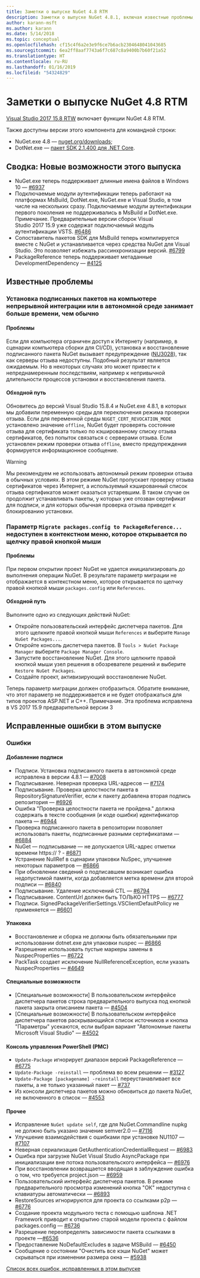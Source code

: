 ```yaml
---
title: Заметки о выпуске NuGet 4.8 RTM
description: Заметки о выпуске NuGet 4.8.1, включая известные проблемы, исправления ошибок, добавленные функции и запросы на изменение структуры.
author: karann-msft
ms.author: karann
ms.date: 5/14/2018
ms.topic: conceptual
ms.openlocfilehash: cf15c4f6a2e3e9f6ce7b6acb2304648041043685
ms.sourcegitcommit: 6ea2ff8aaf7743a6f7c687c8a9400b7b60f21a52
ms.translationtype: HT
ms.contentlocale: ru-RU
ms.lasthandoff: 01/16/2019
ms.locfileid: "54324829"
---
```

# <a name="nuget-48-rtm-release-notes"></a>Заметки о выпуске NuGet 4.8 RTM

[Visual Studio 2017 15.8 RTW](https://www.visualstudio.com/news/releasenotes/vs2017-relnotes) включает функции NuGet 4.8 RTM.


Также доступны версии этого компонента для командной строки:
* NuGet.exe 4.8 — [nuget.org/downloads](https://nuget.org/downloads);
* DotNet.exe — [пакет SDK 2.1.400 для .NET Core](https://www.microsoft.com/net/download/visual-studio-sdks).


## <a name="summary-whats-new-in-this-release"></a>Сводка: Новые возможности этого выпуска
* NuGet.exe теперь поддерживает длинные имена файлов в Windows 10 — [#6937](https://github.com/NuGet/Home/issues/6937)
* Подключаемые модули аутентификации теперь работают на платформах MsBuild, DotNet.exe, NuGet.exe и Visual Studio, в том числе на нескольких сразу. Подключаемые модули аутентификации первого поколения не поддерживались в MsBuild и DotNet.exe. Примечание. Предварительные версии сборок Visual Studio 2017 15.9 уже содержат подключаемый модуль аутентификации VSTS. [#6486](https://github.com/NuGet/Home/issues/6486)
* Сопоставитель пакетов SDK для MsBuild теперь компилируется вместе с NuGet и устанавливается через средства NuGet для Visual Studio. Это позволяет избежать рассинхронизации версий. [#6799](https://github.com/NuGet/Home/issues/6799)
* PackageReference теперь поддерживает метаданные DevelopmentDependency — [#4125](https://github.com/NuGet/Home/issues/4125)

## <a name="known-issues"></a>Известные проблемы
### <a name="installing-signed-packages-on-a-ci-machine-or-in-an-offline-environment-takes-longer-than-usual"></a>Установка подписанных пакетов на компьютере непрерывной интеграции или в автономной среде занимает больше времени, чем обычно

#### <a name="issue"></a>Проблемы
Если для компьютера ограничен доступ к Интернету (например, в сценарии компьютера сборки для CI/CD), установка и восстановление подписанного пакета NuGet вызывает предупреждение ([NU3028](https://docs.microsoft.com/en-us/nuget/reference/errors-and-warnings/nu3028)), так как серверы отзыва недоступны. Подобный результат является ожидаемым. Но в некоторых случаях это может привести к непреднамеренным последствиям, например к непривычной длительности процессов установки и восстановления пакета.

#### <a name="workaround"></a>Обходной путь
Обновитесь до версий Visual Studio 15.8.4 и NuGet.exe 4.8.1, в которых мы добавили переменную среды для переключения режима проверки отзыва.
Если для переменной среды `NUGET_CERT_REVOCATION_MODE` установлено значение `offline`, NuGet будет проверять состояние отзыва для сертификата только по кэшированному списку отзыва сертификатов, без попыток связаться с серверами отзыва. Если установлен режим проверки отзыва `offline`, вместо предупреждения формируется информационное сообщение.

> [!Warning]
> Мы рекомендуем не использовать автономный режим проверки отзыва в обычных условиях. В этом режиме NuGet пропускает проверку отзыва сертификатов через Интернет, а используемый кэшированный список отзыва сертификатов может оказаться устаревшим. В таком случае он продолжит устанавливать пакеты, у которых уже отозван сертификат для подписи, и для которых обычная проверка отзыва приведет к блокированию установки.

### <a name="the-migrate-packagesconfig-to-packagereference-option-is-not-available-in-the-right-click-context-menu"></a>Параметр `Migrate packages.config to PackageReference...` недоступен в контекстном меню, которое открывается по щелчку правой кнопкой мыши

#### <a name="issue"></a>Проблемы

При первом открытии проект NuGet не удается инициализировать до выполнения операции NuGet. В результате параметр миграции не отображается в контекстном меню, которое открывается по щелчку правой кнопкой мыши `packages.config` или `References`.

#### <a name="workaround"></a>Обходной путь

Выполните одно из следующих действий NuGet:
* Откройте пользовательский интерфейс диспетчера пакетов. Для этого щелкните правой кнопкой мыши `References` и выберите `Manage NuGet Packages...`.
* Откройте консоль диспетчера пакетов. В `Tools > NuGet Package Manager` выберите `Package Manager Console`.
* Запустите восстановление NuGet. Для этого щелкните правой кнопкой мыши узел решения в обозревателе решений и выберите `Restore NuGet Packages`.
* Создайте проект, активизирующий восстановление NuGet.

Теперь параметр миграции должен отобразиться. Обратите внимание, что этот параметр не поддерживается и не будет отображаться для типов проектов ASP.NET и C++.
Примечание. Эта проблема исправлена в VS 2017 15.9 предварительной версии 3

## <a name="issues-fixed-in-this-release"></a>Исправленные ошибки в этом выпуске

### <a name="bugs"></a>Ошибки
#### <a name="signing"></a>Добавление подписи
* Подписи. Установка подписанного пакета в автономной среде исправлена в версии 4.8.1 — [#7008](https://github.com/NuGet/Home/issues/7008)
* Подписывание. Неверная проверка URL-адресов — [#7174](https://github.com/NuGet/Home/issues/7174)
* Подписывание. Проверка целостности пакета в RepositorySignatureVerifier, если к пакету добавлена вторая подпись репозитория — [#6926](https://github.com/NuGet/Home/issues/6926)
* Ошибка "Проверка целостности пакета не пройдена." должна содержать в тексте сообщения (и коде ошибки) идентификатор пакета — [#6944](https://github.com/NuGet/Home/issues/6944)
* Проверка подписанного пакета в репозитории позволяет использовать пакеты, подписанные разными сертификатами — [#6884](https://github.com/NuGet/Home/issues/6884)
* NuGet — подписывание — не допускается URL-адрес отметки времени https:// ? - [#6871](https://github.com/NuGet/Home/issues/6871)
* Устранение NullRef в сценарии упаковки NuSpec, улучшение некоторых параметров — [#6866](https://github.com/NuGet/Home/issues/6866)
* При обновлении сведений о подписавшем возникает ошибка недопустимой памяти, когда добавляется метка времени для второй подписи — [#6840](https://github.com/NuGet/Home/issues/6840)
* Подписывание. Удаление исключений CTL — [#6794](https://github.com/NuGet/Home/issues/6794)
* Подписывание. ContentUrl должен быть ТОЛЬКО HTTPS — [#6777](https://github.com/NuGet/Home/issues/6777)
* Подписи.  SignedPackageVerifierSettings.VSClientDefaultPolicy не применяется — [#6601](https://github.com/NuGet/Home/issues/6601)


#### <a name="pack"></a>Упаковка
* Восстановление и сборка не должны быть обязательными при использовании dotnet.exe для упаковки nuspec — [#6866](https://github.com/NuGet/Home/issues/6866)
* Разрешение использовать пустые маркеры замены в NuspecProperties — [#6722](https://github.com/NuGet/Home/issues/6722)
* PackTask создает исключение NullReferenceException, если указать NuspecProperties — [#4649](https://github.com/NuGet/Home/issues/4649)

#### <a name="accessibility"></a>Специальные возможности
* [Специальные возможности] В пользовательском интерфейсе диспетчера пакетов строка предварительного выпуска под кнопкой пакета закрыта описанием пакета — [#4504](https://github.com/NuGet/Home/issues/4504)
* [Специальные возможности] В пользовательском интерфейсе диспетчера пакетов раскрывающийся список источников и кнопка "Параметры" усекаются, если выбран вариант "Автономные пакеты Microsoft Visual Studio" — [#4502](https://github.com/NuGet/Home/issues/4502)

#### <a name="powershell-management-console-pmc"></a>Консоль управления PowerShell (PMC)
* `Update-Package` игнорирует диапазон версий PackageReference — [#6775](https://github.com/NuGet/Home/issues/6775)
* `Update-Package -reinstall` — проблема во всем решении — [#3127](https://github.com/NuGet/Home/issues/3127)
* `Update-Package [packagename] -reinstall` переустанавливает все пакеты, а не только указанный пакет — [#737](https://github.com/NuGet/Home/issues/737)
* Из консоли диспетчера пакетов можно обновиться до пакета NuGet, не включенного в список — [#4553](https://github.com/NuGet/Home/issues/4553)

#### <a name="misc"></a>Прочее
* Исправление `NuGet update self`, где для NuGet.Commandline nupkg не должно быть указано значение semver2.0 — [#7116](https://github.com/NuGet/Home/issues/7116)
* Улучшение взаимодействия с ошибками при установке NU1107 — [#7107](https://github.com/NuGet/Home/issues/7107)
* Неверная сериализация GetAuthenticationCredentialRequest — [#6983](https://github.com/NuGet/Home/issues/6983)
* Ошибка при загрузке NuGet Visual Studio AsyncPackage при инициализации вне потока пользовательского интерфейса — [#6976](https://github.com/NuGet/Home/issues/6976)
* При восстановлении возвращается вводящая в заблуждение ошибка о том, что требуется project.json — [#6959](https://github.com/NuGet/Home/issues/6959)
* Пользовательский интерфейс диспетчера пакетов. В режиме предварительного просмотра изменений кнопка "ОК" недоступна с клавиатуры автоматически — [#6893](https://github.com/NuGet/Home/issues/6893)
* RestoreSources игнорируются для проекта со ссылками p2p — [#6776](https://github.com/NuGet/Home/issues/6776)
* Создание проекта модульного теста с помощью шаблона .NET Framework приводит к открытию старой модели проекта с файлом packages.config — [#6736](https://github.com/NuGet/Home/issues/6736)
* Разрешение переопределять зависимости пакета ссылками в проекте —[#6536](https://github.com/NuGet/Home/issues/6536)
* Предоставление NoDefaultExcludes в задаче MSBuild — [#6450](https://github.com/NuGet/Home/issues/6450)
* Сообщение о состоянии "Очистить все кэши NuGet" может скрываться при изменении размера окна — [#5938](https://github.com/NuGet/Home/issues/5938)


[Список всех ошибок, исправленных в этом выпуске](https://github.com/NuGet/Home/issues?q=is%3Aissue+is%3Aclosed+milestone%3A%224.8")

